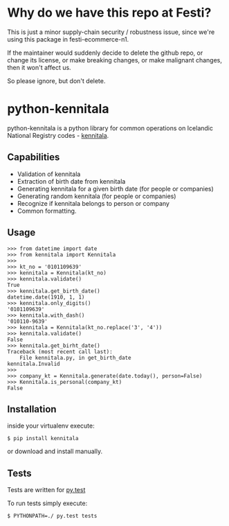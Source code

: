 # Why do we have this repo at Festi?

This is just a minor supply-chain security / robustness issue, since we're using this
package in festi-ecommerce-n1.

If the maintainer would suddenly decide to delete the github repo, or change its license,
or make breaking changes, or make malignant changes, then it won't affect us.

So please ignore, but don't delete.

python-kennitala
================

python-kennitala is a python library for common operations on Icelandic
National Registry codes - [kennitala](https://en.wikipedia.org/wiki/Kennitala).

## Capabilities

* Validation of kennitala
* Extraction of birth date from kennitala
* Generating kennitala for a given birth date (for people or companies)
* Generating random kennitala (for people or companies)
* Recognize if kennitala belongs to person or company
* Common formatting.

## Usage

    >>> from datetime import date
    >>> from kennitala import Kennitala
    >>>
    >>> kt_no = '0101109639'
    >>> kennitala = Kennitala(kt_no)
    >>> kennitala.validate()
    True
    >>> kennitala.get_birth_date()
    datetime.date(1910, 1, 1)
    >>> kennitala.only_digits()
    '0101109639'
    >>> kennitala.with_dash()
    '010110-9639'
    >>> kennitala = Kennitala(kt_no.replace('3', '4'))
    >>> kennitala.validate()
    False
    >>> kennitala.get_birht_date()
    Traceback (most recent call last):
        File kennitala.py, in get_birth_date
    kennitala.Invalid
    >>>
    >>> company_kt = Kennitala.generate(date.today(), person=False)
    >>> Kennitala.is_personal(company_kt)
    False


## Installation

inside your virtualenv execute:

    $ pip install kennitala

or download and install manually.


## Tests

Tests are written for [py.test](https://pytest.org/latest)

To run tests simply execute:

    $ PYTHONPATH=./ py.test tests
